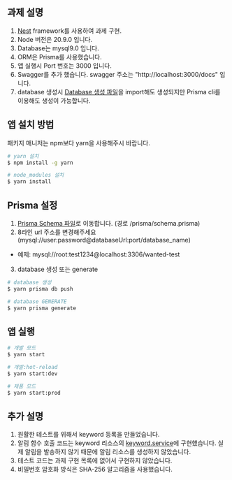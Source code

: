## 과제 설명

1. [Nest](https://github.com/nestjs/nest) framework를 사용하여 과제 구현.
2. Node 버전은 20.9.0 입니다.
3. Database는 mysql9.0 입니다.
4. ORM은 Prisma를 사용했습니다.
5. 앱 실행시 Port 번호는 3000 입니다.
6. Swagger를 추가 했습니다. swagger 주소는 "http://localhost:3000/docs" 입니다.
7. database 생성시 [Database 생성 파일](/wanted-test-create.sql)을 import해도 생성되지만 Prisma cli를 이용해도 생성이 가능합니다.

## 앱 설치 방법

패키지 매니저는 npm보다 yarn을 사용해주시 바랍니다.

```bash
# yarn 설치
$ npm install -g yarn

# node_modules 설치
$ yarn install
```

## Prisma 설정

1. [Prisma Schema 파일](/prisma/schema.prisma)로 이동합니다. (경로 /prisma/schema.prisma)
2. 8라인 url 주소를 변경해주세요 (mysql://user:password@databaseUrl:port/database_name)

- 예제: mysql://root:test1234@localhost:3306/wanted-test

3. database 생성 또는 generate

```bash
# database 생성
$ yarn prisma db push

# database GENERATE
$ yarn prisma generate
```

## 앱 실행

```bash
# 개발 모드
$ yarn start

# 개발:hot-reload
$ yarn start:dev

# 제품 모드
$ yarn start:prod
```

## 추가 설명

1. 원활한 테스트를 위해서 keyword 등록을 만들었습니다.
2. 알림 함수 호출 코드는 keyword 리소스의 [keyword.service](/src/keyword/keyword.service.ts)에 구현했습니다. 실제 알림을 발송하지 않기 때문에 알림 리소스를 생성하지 않았습니다.
3. 테스트 코드는 과제 구현 목록에 없어서 구현하지 않았습니다.
4. 비밀번호 암호화 방식은 SHA-256 알고리즘을 사용했습니다.
